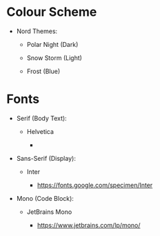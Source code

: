 # Colour Scheme

- Nord Themes:
  
  - Polar Night (Dark)
  
  - Snow Storm (Light)
  
  - Frost (Blue)

# Fonts

- Serif (Body Text):
  
  - Helvetica
    
    - 

- Sans-Serif (Display):
  
  - Inter
    
    - https://fonts.google.com/specimen/Inter

- Mono (Code Block):
  
  - JetBrains Mono
    
    - https://www.jetbrains.com/lp/mono/
